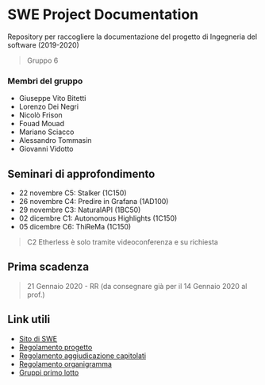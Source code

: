 # SWE Project Documentation

Repository per raccogliere la documentazione del progetto di Ingegneria del software (2019-2020)

> Gruppo 6

### Membri del gruppo 

- Giuseppe Vito Bitetti
- Lorenzo Dei Negri
- Nicolò Frison
- Fouad Mouad
- Mariano Sciacco
- Alessandro Tommasin
- Giovanni Vidotto

## Seminari di approfondimento

- 22 novembre C5: Stalker (1C150)
- 26 novembre C4: Predire in Grafana (1AD100)
- 29 novembre C3: NaturalAPI (1BC50) 
- 02 dicembre C1: Autonomous Highlights (1C150)
- 05 dicembre C6: ThiReMa (1C150)

> C2 Etherless è solo tramite videoconferenza e su richiesta

## Prima scadenza

> 21 Gennaio 2020 - RR (da consegnare già per il 14 Gennaio 2020 al prof.)

## Link utili

- [Sito di SWE](https://www.math.unipd.it/~tullio/IS-1/2019/)
- [Regolamento progetto](https://www.math.unipd.it/~tullio/IS-1/2019/Dispense/PD01.pdf)
- [Regolamento aggiudicazione capitolati](https://www.math.unipd.it/~tullio/IS-1/2019/Progetto/)
- [Regolamento organigramma](https://www.math.unipd.it/~tullio/IS-1/2019/Progetto/RO.html)
- [Gruppi primo lotto](https://www.math.unipd.it/~tullio/IS-1/2019/Progetto/Gruppi_I_Lotto.pdf)

